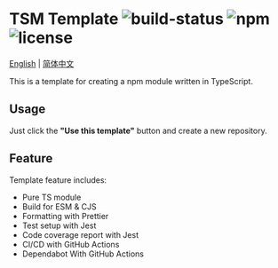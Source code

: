 # TSM Template ![build-status](https://github.com/chakhsu/tsm-template/actions/workflows/ci.yml/badge.svg) ![npm](https://img.shields.io/npm/v/tsm-template) ![license](https://img.shields.io/npm/l/tsm-template)

[English](./README.md) | [简体中文](./README_CN.md)

This is a template for creating a npm module written in TypeScript.

## Usage

Just click the **"Use this template"** button and create a new repository.

## Feature

Template feature includes:

- Pure TS module
- Build for ESM & CJS
- Formatting with Prettier
- Test setup with Jest
- Code coverage report with Jest
- CI/CD with GitHub Actions
- Dependabot With GitHub Actions
